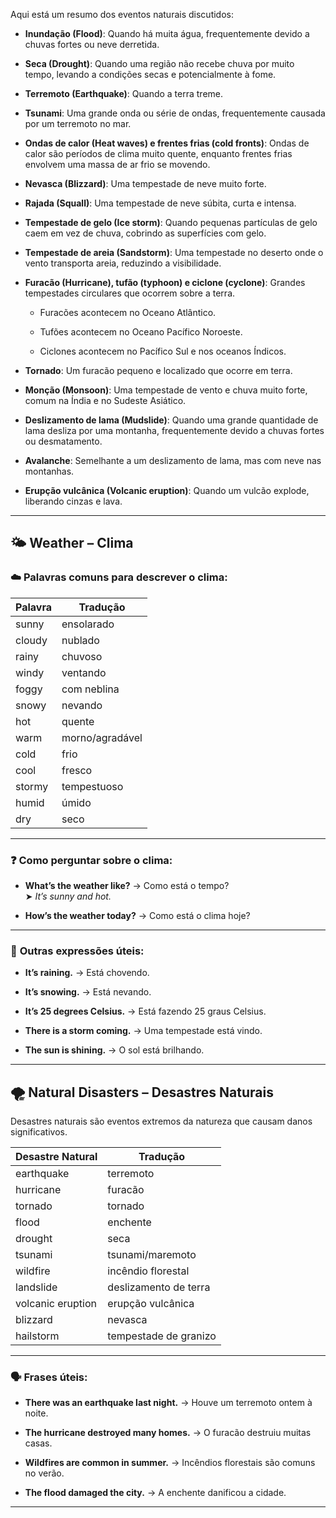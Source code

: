 
Aqui está um resumo dos eventos naturais discutidos:

- **Inundação (Flood)**: Quando há muita água, frequentemente devido a chuvas fortes ou neve derretida.
    
- **Seca (Drought)**: Quando uma região não recebe chuva por muito tempo, levando a condições secas e potencialmente à fome.
    
- **Terremoto (Earthquake)**: Quando a terra treme.
    
- **Tsunami**: Uma grande onda ou série de ondas, frequentemente causada por um terremoto no mar.
    
- **Ondas de calor (Heat waves) e frentes frias (cold fronts)**: Ondas de calor são períodos de clima muito quente, enquanto frentes frias envolvem uma massa de ar frio se movendo.
    
- **Nevasca (Blizzard)**: Uma tempestade de neve muito forte.
    
- **Rajada (Squall)**: Uma tempestade de neve súbita, curta e intensa.
    
- **Tempestade de gelo (Ice storm)**: Quando pequenas partículas de gelo caem em vez de chuva, cobrindo as superfícies com gelo.
    
- **Tempestade de areia (Sandstorm)**: Uma tempestade no deserto onde o vento transporta areia, reduzindo a visibilidade.
    
- **Furacão (Hurricane), tufão (typhoon) e ciclone (cyclone)**: Grandes tempestades circulares que ocorrem sobre a terra.
    
    - Furacões acontecem no Oceano Atlântico.
        
    - Tufões acontecem no Oceano Pacífico Noroeste.
        
    - Ciclones acontecem no Pacífico Sul e nos oceanos Índicos.
        
- **Tornado**: Um furacão pequeno e localizado que ocorre em terra.
    
- **Monção (Monsoon)**: Uma tempestade de vento e chuva muito forte, comum na Índia e no Sudeste Asiático.
    
- **Deslizamento de lama (Mudslide)**: Quando uma grande quantidade de lama desliza por uma montanha, frequentemente devido a chuvas fortes ou desmatamento.
    
- **Avalanche**: Semelhante a um deslizamento de lama, mas com neve nas montanhas.
    
- **Erupção vulcânica (Volcanic eruption)**: Quando um vulcão explode, liberando cinzas e lava.

---

## 🌤️ **Weather – Clima**

### ☁️ **Palavras comuns para descrever o clima:**

|Palavra|Tradução|
|---|---|
|sunny|ensolarado|
|cloudy|nublado|
|rainy|chuvoso|
|windy|ventando|
|foggy|com neblina|
|snowy|nevando|
|hot|quente|
|warm|morno/agradável|
|cold|frio|
|cool|fresco|
|stormy|tempestuoso|
|humid|úmido|
|dry|seco|

---

### ❓ **Como perguntar sobre o clima:**

- **What’s the weather like?** → Como está o tempo?  
    ➤ _It’s sunny and hot._
    
- **How’s the weather today?** → Como está o clima hoje?
    

---

### 🧭 **Outras expressões úteis:**

- **It’s raining.** → Está chovendo.
    
- **It’s snowing.** → Está nevando.
    
- **It’s 25 degrees Celsius.** → Está fazendo 25 graus Celsius.
    
- **There is a storm coming.** → Uma tempestade está vindo.
    
- **The sun is shining.** → O sol está brilhando.
    

---

## 🌪️ **Natural Disasters – Desastres Naturais**

Desastres naturais são eventos extremos da natureza que causam danos significativos.

|Desastre Natural|Tradução|
|---|---|
|earthquake|terremoto|
|hurricane|furacão|
|tornado|tornado|
|flood|enchente|
|drought|seca|
|tsunami|tsunami/maremoto|
|wildfire|incêndio florestal|
|landslide|deslizamento de terra|
|volcanic eruption|erupção vulcânica|
|blizzard|nevasca|
|hailstorm|tempestade de granizo|

---

### 🗣️ **Frases úteis:**

- **There was an earthquake last night.** → Houve um terremoto ontem à noite.
    
- **The hurricane destroyed many homes.** → O furacão destruiu muitas casas.
    
- **Wildfires are common in summer.** → Incêndios florestais são comuns no verão.
    
- **The flood damaged the city.** → A enchente danificou a cidade.
    

---
